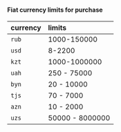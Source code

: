 #### Fiat currency limits for purchase 

| currency | limits                |
| :-------- | :------------------------- |
| `rub` | 1000-150000
| `usd` | 8-2200
| `kzt` | 1000-1000000
| `uah` | 250 - 75000
| `byn` | 20 - 10000
| `tjs` | 70 - 7000
| `azn` | 10 - 2000
| `uzs` | 50000 - 8000000
